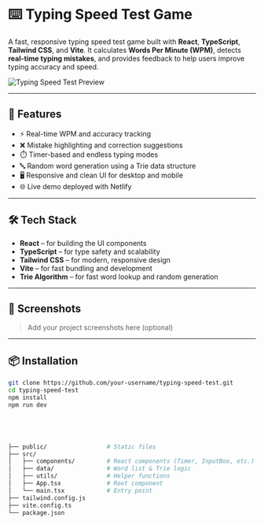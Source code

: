 # ⌨️ Typing Speed Test Game

A fast, responsive typing speed test game built with **React**, **TypeScript**, **Tailwind CSS**, and **Vite**. It calculates **Words Per Minute (WPM)**, detects **real-time typing mistakes**, and provides feedback to help users improve typing accuracy and speed.

![Typing Speed Test Preview](https://typeforge.netlify.app/)

---

## 🚀 Features

- ⚡ Real-time WPM and accuracy tracking
- ❌ Mistake highlighting and correction suggestions
- ⏱️ Timer-based and endless typing modes
- 🔤 Random word generation using a Trie data structure
- 🖥️ Responsive and clean UI for desktop and mobile
- 🌐 Live demo deployed with Netlify

---

## 🛠️ Tech Stack

- **React** – for building the UI components  
- **TypeScript** – for type safety and scalability  
- **Tailwind CSS** – for modern, responsive design  
- **Vite** – for fast bundling and development  
- **Trie Algorithm** – for fast word lookup and random generation

---

## 📸 Screenshots

> Add your project screenshots here (optional)

---

## 📦 Installation

```bash
git clone https://github.com/your-username/typing-speed-test.git
cd typing-speed-test
npm install
npm run dev





├── public/                 # Static files
├── src/
│   ├── components/         # React components (Timer, InputBox, etc.)
│   ├── data/               # Word list & Trie logic
│   ├── utils/              # Helper functions
│   ├── App.tsx             # Root component
│   └── main.tsx            # Entry point
├── tailwind.config.js
├── vite.config.ts
└── package.json

